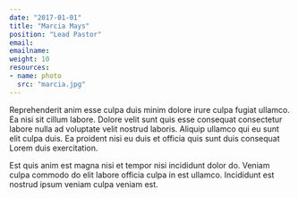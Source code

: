 ```yaml
---
date: "2017-01-01"
title: "Marcia Mays"
position: "Lead Pastor"
email:
emailname:
weight: 10
resources:
- name: photo
  src: "marcia.jpg"
---
```


Reprehenderit anim esse culpa duis minim dolore irure culpa fugiat ullamco. Ea nisi sit cillum labore. Dolore velit sunt quis esse consequat consectetur labore nulla ad voluptate velit nostrud laboris. Aliquip ullamco qui eu sunt elit culpa duis. Ea proident nisi eu duis et officia quis sunt duis consequat Lorem duis exercitation.

Est quis anim est magna nisi et tempor nisi incididunt dolor do. Veniam culpa commodo do elit labore officia culpa in est ullamco. Incididunt est nostrud ipsum veniam culpa veniam est.